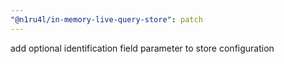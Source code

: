 ```yaml
---
"@n1ru4l/in-memory-live-query-store": patch
---
```


add optional identification field parameter to store configuration

